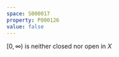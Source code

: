 ```yaml
---
space: S000017
property: P000126
value: false
---
```


$[0, \infty)$ is neither closed nor open in $X$

